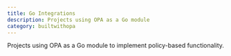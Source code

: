 ```yaml
---
title: Go Integrations
description: Projects using OPA as a Go module
category: builtwithopa
---
```


Projects using OPA as a Go module to implement policy-based functionality.